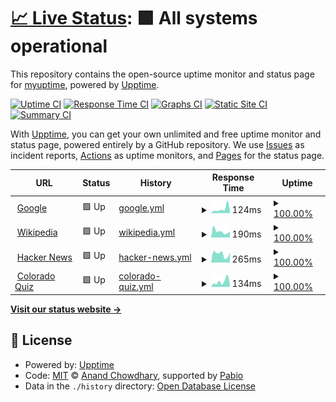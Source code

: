 # [📈 Live Status](https://myuptime.github.io/myuptime.github.io): <!--live status--> **🟩 All systems operational**

This repository contains the open-source uptime monitor and status page for [myuptime](https://myuptime.github.io/myuptime.github.io), powered by [Upptime](https://github.com/upptime/upptime).

[![Uptime CI](https://github.com/myuptime/myuptime.github.io/workflows/Uptime%20CI/badge.svg)](https://github.com/myuptime/myuptime.github.io/actions?query=workflow%3A%22Uptime+CI%22)
[![Response Time CI](https://github.com/myuptime/myuptime.github.io/workflows/Response%20Time%20CI/badge.svg)](https://github.com/myuptime/myuptime.github.io/actions?query=workflow%3A%22Response+Time+CI%22)
[![Graphs CI](https://github.com/myuptime/myuptime.github.io/workflows/Graphs%20CI/badge.svg)](https://github.com/myuptime/myuptime.github.io/actions?query=workflow%3A%22Graphs+CI%22)
[![Static Site CI](https://github.com/myuptime/myuptime.github.io/workflows/Static%20Site%20CI/badge.svg)](https://github.com/myuptime/myuptime.github.io/actions?query=workflow%3A%22Static+Site+CI%22)
[![Summary CI](https://github.com/myuptime/myuptime.github.io/workflows/Summary%20CI/badge.svg)](https://github.com/myuptime/myuptime.github.io/actions?query=workflow%3A%22Summary+CI%22)

With [Upptime](https://upptime.js.org), you can get your own unlimited and free uptime monitor and status page, powered entirely by a GitHub repository. We use [Issues](https://github.com/myuptime/myuptime.github.io/issues) as incident reports, [Actions](https://github.com/myuptime/myuptime.github.io/actions) as uptime monitors, and [Pages](https://myuptime.github.io/myuptime.github.io) for the status page.

<!--start: status pages-->
<!-- This summary is generated by Upptime (https://github.com/upptime/upptime) -->
<!-- Do not edit this manually, your changes will be overwritten -->
<!-- prettier-ignore -->
| URL | Status | History | Response Time | Uptime |
| --- | ------ | ------- | ------------- | ------ |
| <img alt="" src="https://icons.duckduckgo.com/ip3/www.google.com.ico" height="13"> [Google](https://www.google.com) | 🟩 Up | [google.yml](https://github.com/myuptime/myuptime.github.io/commits/HEAD/history/google.yml) | <details><summary><img alt="Response time graph" src="./graphs/google/response-time-week.png" height="20"> 124ms</summary><br><a href="https://myuptime.github.io/myuptime.github.io/history/google"><img alt="Response time 92" src="https://img.shields.io/endpoint?url=https%3A%2F%2Fraw.githubusercontent.com%2Fmyuptime%2Fmyuptime.github.io%2FHEAD%2Fapi%2Fgoogle%2Fresponse-time.json"></a><br><a href="https://myuptime.github.io/myuptime.github.io/history/google"><img alt="24-hour response time 93" src="https://img.shields.io/endpoint?url=https%3A%2F%2Fraw.githubusercontent.com%2Fmyuptime%2Fmyuptime.github.io%2FHEAD%2Fapi%2Fgoogle%2Fresponse-time-day.json"></a><br><a href="https://myuptime.github.io/myuptime.github.io/history/google"><img alt="7-day response time 124" src="https://img.shields.io/endpoint?url=https%3A%2F%2Fraw.githubusercontent.com%2Fmyuptime%2Fmyuptime.github.io%2FHEAD%2Fapi%2Fgoogle%2Fresponse-time-week.json"></a><br><a href="https://myuptime.github.io/myuptime.github.io/history/google"><img alt="30-day response time 92" src="https://img.shields.io/endpoint?url=https%3A%2F%2Fraw.githubusercontent.com%2Fmyuptime%2Fmyuptime.github.io%2FHEAD%2Fapi%2Fgoogle%2Fresponse-time-month.json"></a><br><a href="https://myuptime.github.io/myuptime.github.io/history/google"><img alt="1-year response time 92" src="https://img.shields.io/endpoint?url=https%3A%2F%2Fraw.githubusercontent.com%2Fmyuptime%2Fmyuptime.github.io%2FHEAD%2Fapi%2Fgoogle%2Fresponse-time-year.json"></a></details> | <details><summary><a href="https://myuptime.github.io/myuptime.github.io/history/google">100.00%</a></summary><a href="https://myuptime.github.io/myuptime.github.io/history/google"><img alt="All-time uptime 100.00%" src="https://img.shields.io/endpoint?url=https%3A%2F%2Fraw.githubusercontent.com%2Fmyuptime%2Fmyuptime.github.io%2FHEAD%2Fapi%2Fgoogle%2Fuptime.json"></a><br><a href="https://myuptime.github.io/myuptime.github.io/history/google"><img alt="24-hour uptime 100.00%" src="https://img.shields.io/endpoint?url=https%3A%2F%2Fraw.githubusercontent.com%2Fmyuptime%2Fmyuptime.github.io%2FHEAD%2Fapi%2Fgoogle%2Fuptime-day.json"></a><br><a href="https://myuptime.github.io/myuptime.github.io/history/google"><img alt="7-day uptime 100.00%" src="https://img.shields.io/endpoint?url=https%3A%2F%2Fraw.githubusercontent.com%2Fmyuptime%2Fmyuptime.github.io%2FHEAD%2Fapi%2Fgoogle%2Fuptime-week.json"></a><br><a href="https://myuptime.github.io/myuptime.github.io/history/google"><img alt="30-day uptime 100.00%" src="https://img.shields.io/endpoint?url=https%3A%2F%2Fraw.githubusercontent.com%2Fmyuptime%2Fmyuptime.github.io%2FHEAD%2Fapi%2Fgoogle%2Fuptime-month.json"></a><br><a href="https://myuptime.github.io/myuptime.github.io/history/google"><img alt="1-year uptime 100.00%" src="https://img.shields.io/endpoint?url=https%3A%2F%2Fraw.githubusercontent.com%2Fmyuptime%2Fmyuptime.github.io%2FHEAD%2Fapi%2Fgoogle%2Fuptime-year.json"></a></details>
| <img alt="" src="https://icons.duckduckgo.com/ip3/en.wikipedia.org.ico" height="13"> [Wikipedia](https://en.wikipedia.org) | 🟩 Up | [wikipedia.yml](https://github.com/myuptime/myuptime.github.io/commits/HEAD/history/wikipedia.yml) | <details><summary><img alt="Response time graph" src="./graphs/wikipedia/response-time-week.png" height="20"> 190ms</summary><br><a href="https://myuptime.github.io/myuptime.github.io/history/wikipedia"><img alt="Response time 195" src="https://img.shields.io/endpoint?url=https%3A%2F%2Fraw.githubusercontent.com%2Fmyuptime%2Fmyuptime.github.io%2FHEAD%2Fapi%2Fwikipedia%2Fresponse-time.json"></a><br><a href="https://myuptime.github.io/myuptime.github.io/history/wikipedia"><img alt="24-hour response time 189" src="https://img.shields.io/endpoint?url=https%3A%2F%2Fraw.githubusercontent.com%2Fmyuptime%2Fmyuptime.github.io%2FHEAD%2Fapi%2Fwikipedia%2Fresponse-time-day.json"></a><br><a href="https://myuptime.github.io/myuptime.github.io/history/wikipedia"><img alt="7-day response time 190" src="https://img.shields.io/endpoint?url=https%3A%2F%2Fraw.githubusercontent.com%2Fmyuptime%2Fmyuptime.github.io%2FHEAD%2Fapi%2Fwikipedia%2Fresponse-time-week.json"></a><br><a href="https://myuptime.github.io/myuptime.github.io/history/wikipedia"><img alt="30-day response time 195" src="https://img.shields.io/endpoint?url=https%3A%2F%2Fraw.githubusercontent.com%2Fmyuptime%2Fmyuptime.github.io%2FHEAD%2Fapi%2Fwikipedia%2Fresponse-time-month.json"></a><br><a href="https://myuptime.github.io/myuptime.github.io/history/wikipedia"><img alt="1-year response time 195" src="https://img.shields.io/endpoint?url=https%3A%2F%2Fraw.githubusercontent.com%2Fmyuptime%2Fmyuptime.github.io%2FHEAD%2Fapi%2Fwikipedia%2Fresponse-time-year.json"></a></details> | <details><summary><a href="https://myuptime.github.io/myuptime.github.io/history/wikipedia">100.00%</a></summary><a href="https://myuptime.github.io/myuptime.github.io/history/wikipedia"><img alt="All-time uptime 100.00%" src="https://img.shields.io/endpoint?url=https%3A%2F%2Fraw.githubusercontent.com%2Fmyuptime%2Fmyuptime.github.io%2FHEAD%2Fapi%2Fwikipedia%2Fuptime.json"></a><br><a href="https://myuptime.github.io/myuptime.github.io/history/wikipedia"><img alt="24-hour uptime 100.00%" src="https://img.shields.io/endpoint?url=https%3A%2F%2Fraw.githubusercontent.com%2Fmyuptime%2Fmyuptime.github.io%2FHEAD%2Fapi%2Fwikipedia%2Fuptime-day.json"></a><br><a href="https://myuptime.github.io/myuptime.github.io/history/wikipedia"><img alt="7-day uptime 100.00%" src="https://img.shields.io/endpoint?url=https%3A%2F%2Fraw.githubusercontent.com%2Fmyuptime%2Fmyuptime.github.io%2FHEAD%2Fapi%2Fwikipedia%2Fuptime-week.json"></a><br><a href="https://myuptime.github.io/myuptime.github.io/history/wikipedia"><img alt="30-day uptime 100.00%" src="https://img.shields.io/endpoint?url=https%3A%2F%2Fraw.githubusercontent.com%2Fmyuptime%2Fmyuptime.github.io%2FHEAD%2Fapi%2Fwikipedia%2Fuptime-month.json"></a><br><a href="https://myuptime.github.io/myuptime.github.io/history/wikipedia"><img alt="1-year uptime 100.00%" src="https://img.shields.io/endpoint?url=https%3A%2F%2Fraw.githubusercontent.com%2Fmyuptime%2Fmyuptime.github.io%2FHEAD%2Fapi%2Fwikipedia%2Fuptime-year.json"></a></details>
| <img alt="" src="https://icons.duckduckgo.com/ip3/news.ycombinator.com.ico" height="13"> [Hacker News](https://news.ycombinator.com) | 🟩 Up | [hacker-news.yml](https://github.com/myuptime/myuptime.github.io/commits/HEAD/history/hacker-news.yml) | <details><summary><img alt="Response time graph" src="./graphs/hacker-news/response-time-week.png" height="20"> 265ms</summary><br><a href="https://myuptime.github.io/myuptime.github.io/history/hacker-news"><img alt="Response time 315" src="https://img.shields.io/endpoint?url=https%3A%2F%2Fraw.githubusercontent.com%2Fmyuptime%2Fmyuptime.github.io%2FHEAD%2Fapi%2Fhacker-news%2Fresponse-time.json"></a><br><a href="https://myuptime.github.io/myuptime.github.io/history/hacker-news"><img alt="24-hour response time 300" src="https://img.shields.io/endpoint?url=https%3A%2F%2Fraw.githubusercontent.com%2Fmyuptime%2Fmyuptime.github.io%2FHEAD%2Fapi%2Fhacker-news%2Fresponse-time-day.json"></a><br><a href="https://myuptime.github.io/myuptime.github.io/history/hacker-news"><img alt="7-day response time 265" src="https://img.shields.io/endpoint?url=https%3A%2F%2Fraw.githubusercontent.com%2Fmyuptime%2Fmyuptime.github.io%2FHEAD%2Fapi%2Fhacker-news%2Fresponse-time-week.json"></a><br><a href="https://myuptime.github.io/myuptime.github.io/history/hacker-news"><img alt="30-day response time 312" src="https://img.shields.io/endpoint?url=https%3A%2F%2Fraw.githubusercontent.com%2Fmyuptime%2Fmyuptime.github.io%2FHEAD%2Fapi%2Fhacker-news%2Fresponse-time-month.json"></a><br><a href="https://myuptime.github.io/myuptime.github.io/history/hacker-news"><img alt="1-year response time 315" src="https://img.shields.io/endpoint?url=https%3A%2F%2Fraw.githubusercontent.com%2Fmyuptime%2Fmyuptime.github.io%2FHEAD%2Fapi%2Fhacker-news%2Fresponse-time-year.json"></a></details> | <details><summary><a href="https://myuptime.github.io/myuptime.github.io/history/hacker-news">100.00%</a></summary><a href="https://myuptime.github.io/myuptime.github.io/history/hacker-news"><img alt="All-time uptime 100.00%" src="https://img.shields.io/endpoint?url=https%3A%2F%2Fraw.githubusercontent.com%2Fmyuptime%2Fmyuptime.github.io%2FHEAD%2Fapi%2Fhacker-news%2Fuptime.json"></a><br><a href="https://myuptime.github.io/myuptime.github.io/history/hacker-news"><img alt="24-hour uptime 100.00%" src="https://img.shields.io/endpoint?url=https%3A%2F%2Fraw.githubusercontent.com%2Fmyuptime%2Fmyuptime.github.io%2FHEAD%2Fapi%2Fhacker-news%2Fuptime-day.json"></a><br><a href="https://myuptime.github.io/myuptime.github.io/history/hacker-news"><img alt="7-day uptime 100.00%" src="https://img.shields.io/endpoint?url=https%3A%2F%2Fraw.githubusercontent.com%2Fmyuptime%2Fmyuptime.github.io%2FHEAD%2Fapi%2Fhacker-news%2Fuptime-week.json"></a><br><a href="https://myuptime.github.io/myuptime.github.io/history/hacker-news"><img alt="30-day uptime 100.00%" src="https://img.shields.io/endpoint?url=https%3A%2F%2Fraw.githubusercontent.com%2Fmyuptime%2Fmyuptime.github.io%2FHEAD%2Fapi%2Fhacker-news%2Fuptime-month.json"></a><br><a href="https://myuptime.github.io/myuptime.github.io/history/hacker-news"><img alt="1-year uptime 100.00%" src="https://img.shields.io/endpoint?url=https%3A%2F%2Fraw.githubusercontent.com%2Fmyuptime%2Fmyuptime.github.io%2FHEAD%2Fapi%2Fhacker-news%2Fuptime-year.json"></a></details>
| <img alt="" src="https://icons.duckduckgo.com/ip3/coloradoquiz.web.app.ico" height="13"> [Colorado Quiz](https://coloradoquiz.web.app) | 🟩 Up | [colorado-quiz.yml](https://github.com/myuptime/myuptime.github.io/commits/HEAD/history/colorado-quiz.yml) | <details><summary><img alt="Response time graph" src="./graphs/colorado-quiz/response-time-week.png" height="20"> 134ms</summary><br><a href="https://myuptime.github.io/myuptime.github.io/history/colorado-quiz"><img alt="Response time 109" src="https://img.shields.io/endpoint?url=https%3A%2F%2Fraw.githubusercontent.com%2Fmyuptime%2Fmyuptime.github.io%2FHEAD%2Fapi%2Fcolorado-quiz%2Fresponse-time.json"></a><br><a href="https://myuptime.github.io/myuptime.github.io/history/colorado-quiz"><img alt="24-hour response time 65" src="https://img.shields.io/endpoint?url=https%3A%2F%2Fraw.githubusercontent.com%2Fmyuptime%2Fmyuptime.github.io%2FHEAD%2Fapi%2Fcolorado-quiz%2Fresponse-time-day.json"></a><br><a href="https://myuptime.github.io/myuptime.github.io/history/colorado-quiz"><img alt="7-day response time 134" src="https://img.shields.io/endpoint?url=https%3A%2F%2Fraw.githubusercontent.com%2Fmyuptime%2Fmyuptime.github.io%2FHEAD%2Fapi%2Fcolorado-quiz%2Fresponse-time-week.json"></a><br><a href="https://myuptime.github.io/myuptime.github.io/history/colorado-quiz"><img alt="30-day response time 101" src="https://img.shields.io/endpoint?url=https%3A%2F%2Fraw.githubusercontent.com%2Fmyuptime%2Fmyuptime.github.io%2FHEAD%2Fapi%2Fcolorado-quiz%2Fresponse-time-month.json"></a><br><a href="https://myuptime.github.io/myuptime.github.io/history/colorado-quiz"><img alt="1-year response time 109" src="https://img.shields.io/endpoint?url=https%3A%2F%2Fraw.githubusercontent.com%2Fmyuptime%2Fmyuptime.github.io%2FHEAD%2Fapi%2Fcolorado-quiz%2Fresponse-time-year.json"></a></details> | <details><summary><a href="https://myuptime.github.io/myuptime.github.io/history/colorado-quiz">100.00%</a></summary><a href="https://myuptime.github.io/myuptime.github.io/history/colorado-quiz"><img alt="All-time uptime 100.00%" src="https://img.shields.io/endpoint?url=https%3A%2F%2Fraw.githubusercontent.com%2Fmyuptime%2Fmyuptime.github.io%2FHEAD%2Fapi%2Fcolorado-quiz%2Fuptime.json"></a><br><a href="https://myuptime.github.io/myuptime.github.io/history/colorado-quiz"><img alt="24-hour uptime 100.00%" src="https://img.shields.io/endpoint?url=https%3A%2F%2Fraw.githubusercontent.com%2Fmyuptime%2Fmyuptime.github.io%2FHEAD%2Fapi%2Fcolorado-quiz%2Fuptime-day.json"></a><br><a href="https://myuptime.github.io/myuptime.github.io/history/colorado-quiz"><img alt="7-day uptime 100.00%" src="https://img.shields.io/endpoint?url=https%3A%2F%2Fraw.githubusercontent.com%2Fmyuptime%2Fmyuptime.github.io%2FHEAD%2Fapi%2Fcolorado-quiz%2Fuptime-week.json"></a><br><a href="https://myuptime.github.io/myuptime.github.io/history/colorado-quiz"><img alt="30-day uptime 100.00%" src="https://img.shields.io/endpoint?url=https%3A%2F%2Fraw.githubusercontent.com%2Fmyuptime%2Fmyuptime.github.io%2FHEAD%2Fapi%2Fcolorado-quiz%2Fuptime-month.json"></a><br><a href="https://myuptime.github.io/myuptime.github.io/history/colorado-quiz"><img alt="1-year uptime 100.00%" src="https://img.shields.io/endpoint?url=https%3A%2F%2Fraw.githubusercontent.com%2Fmyuptime%2Fmyuptime.github.io%2FHEAD%2Fapi%2Fcolorado-quiz%2Fuptime-year.json"></a></details>

<!--end: status pages-->

[**Visit our status website →**](https://myuptime.github.io/myuptime.github.io)

## 📄 License

- Powered by: [Upptime](https://github.com/upptime/upptime)
- Code: [MIT](./LICENSE) © [Anand Chowdhary](https://anandchowdhary.com), supported by [Pabio](https://pabio.com)
- Data in the `./history` directory: [Open Database License](https://opendatacommons.org/licenses/odbl/1-0/)
